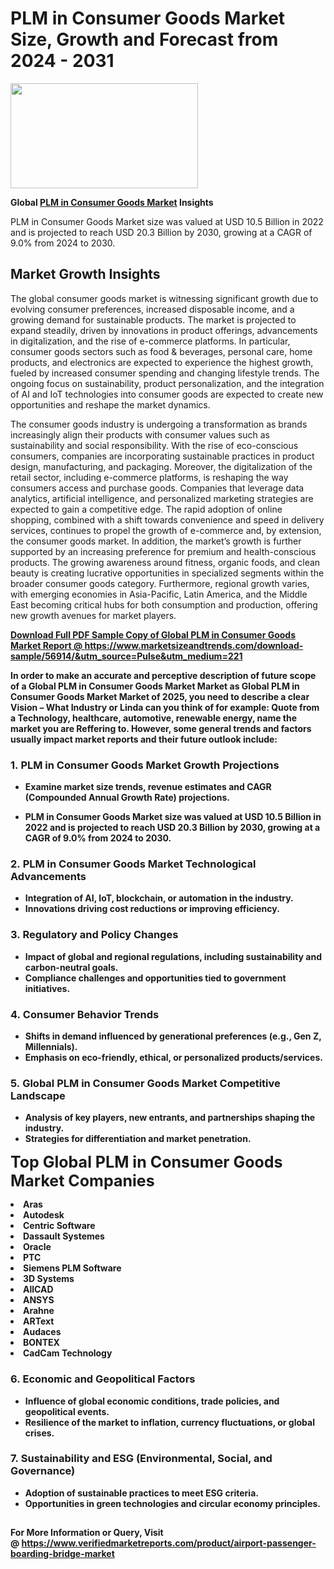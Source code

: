 <H1>PLM in Consumer Goods Market Size, Growth and Forecast from 2024 - 2031</H1><img class="aligncenter size-medium wp-image-584254" src="https://thirdeyenews.in/wp-content/uploads/2024/09/Global-Market-Research-300x168.jpeg" alt="" width="300" height="168" /><p><strong>Global&nbsp;<a href="https://www.marketsizeandtrends.com/download-sample/56914/&amp;utm_source=Pulse&amp;utm_medium=221">PLM in Consumer Goods Market</a> Insights</strong></p><p>PLM in Consumer Goods Market size was valued at USD 10.5 Billion in 2022 and is projected to reach USD 20.3 Billion by 2030, growing at a CAGR of 9.0% from 2024 to 2030.</p><p><h2>Market Growth Insights</h2> <p>The global consumer goods market is witnessing significant growth due to evolving consumer preferences, increased disposable income, and a growing demand for sustainable products. The market is projected to expand steadily, driven by innovations in product offerings, advancements in digitalization, and the rise of e-commerce platforms. In particular, consumer goods sectors such as food & beverages, personal care, home products, and electronics are expected to experience the highest growth, fueled by increased consumer spending and changing lifestyle trends. The ongoing focus on sustainability, product personalization, and the integration of AI and IoT technologies into consumer goods are expected to create new opportunities and reshape the market dynamics.</p> <p><strong><a href="#"></a></strong></p> <p>The consumer goods industry is undergoing a transformation as brands increasingly align their products with consumer values such as sustainability and social responsibility. With the rise of eco-conscious consumers, companies are incorporating sustainable practices in product design, manufacturing, and packaging. Moreover, the digitalization of the retail sector, including e-commerce platforms, is reshaping the way consumers access and purchase goods. Companies that leverage data analytics, artificial intelligence, and personalized marketing strategies are expected to gain a competitive edge. The rapid adoption of online shopping, combined with a shift towards convenience and speed in delivery services, continues to propel the growth of e-commerce and, by extension, the consumer goods market. In addition, the market’s growth is further supported by an increasing preference for premium and health-conscious products. The growing awareness around fitness, organic foods, and clean beauty is creating lucrative opportunities in specialized segments within the broader consumer goods category. Furthermore, regional growth varies, with emerging economies in Asia-Pacific, Latin America, and the Middle East becoming critical hubs for both consumption and production, offering new growth avenues for market players.</p> <p><strong><a href="#"></p><p><span class=""><strong>Download Full PDF Sample Copy of Global PLM in Consumer Goods Market Report</strong> @ <a href="https://www.marketsizeandtrends.com/download-sample/56914/&amp;utm_source=Pulse&amp;utm_medium=221" target="_blank">https://www.marketsizeandtrends.com/download-sample/56914/&amp;utm_source=Pulse&amp;utm_medium=221</a></span></p><p>In order to make an accurate and perceptive description of future scope of a Global&nbsp;PLM in Consumer Goods Market Market as Global&nbsp;PLM in Consumer Goods Market Market of 2025, you need to describe a clear Vision &ndash; What Industry or Linda can you think of for example: Quote from a Technology, healthcare, automotive, renewable energy, name the market you are Reffering to. However, some general trends and factors usually impact market reports and their future outlook include:</p><h3>1.&nbsp;<strong>PLM in Consumer Goods Market Growth Projections</strong></h3><ul><li>Examine market size trends, revenue estimates and CAGR (Compounded Annual Growth Rate) projections.</li><li><p>PLM in Consumer Goods Market size was valued at USD 10.5 Billion in 2022 and is projected to reach USD 20.3 Billion by 2030, growing at a CAGR of 9.0% from 2024 to 2030.</p></li></ul><h3>2.&nbsp;<strong>PLM in Consumer Goods Market Technological Advancements</strong></h3><ul><li>Integration of AI, IoT, blockchain, or automation in the industry.</li><li>Innovations driving cost reductions or improving efficiency.</li></ul><h3>3.&nbsp;<strong>Regulatory and Policy Changes</strong></h3><ul><li>Impact of global and regional regulations, including sustainability and carbon-neutral goals.</li><li>Compliance challenges and opportunities tied to government initiatives.</li></ul><h3>4.&nbsp;<strong>Consumer Behavior Trends</strong></h3><ul><li>Shifts in demand influenced by generational preferences (e.g., Gen Z, Millennials).</li><li>Emphasis on eco-friendly, ethical, or personalized products/services.</li></ul><h3>5.&nbsp;<strong>Global PLM in Consumer Goods Market Competitive Landscape</strong></h3><ul><li>Analysis of key players, new entrants, and partnerships shaping the industry.</li><li>Strategies for differentiation and market penetration.</li></ul><p data-pm-slice="1 1 []"><span style="color: inherit; font-family: inherit; font-size: 25px;">Top Global PLM in Consumer Goods Market Companies</span></p><div class="" data-test-id=""><p><li>Aras</li><li> Autodesk</li><li> Centric Software</li><li> Dassault Systemes</li><li> Oracle</li><li> PTC</li><li> Siemens PLM Software</li><li> 3D Systems</li><li> AllCAD</li><li> ANSYS</li><li> Arahne</li><li> ARText</li><li> Audaces</li><li> BONTEX</li><li> CadCam Technology</li></p></div><h3>6.&nbsp;<strong>Economic and Geopolitical Factors</strong></h3><ul><li>Influence of global economic conditions, trade policies, and geopolitical events.</li><li>Resilience of the market to inflation, currency fluctuations, or global crises.</li></ul><h3>7.&nbsp;<strong>Sustainability and ESG (Environmental, Social, and Governance)</strong></h3><ul><li>Adoption of sustainable practices to meet ESG criteria.</li><li>Opportunities in green technologies and circular economy principles.</li></ul><h2><strong style="font-size: 14px;">For More Information or Query, Visit @&nbsp;</strong><a style="background-color: #ffffff; font-size: 14px;" href="https://www.marketsizeandtrends.com/report/plm-in-consumer-goods-market/" target="_blank">https://www.verifiedmarketreports.com/product/airport-passenger-boarding-bridge-market</a></h2>
